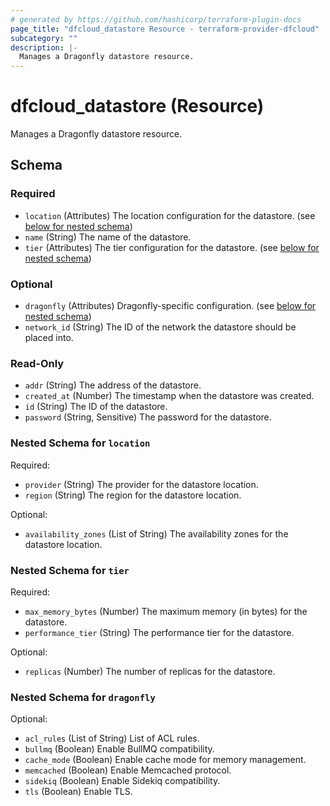 ```yaml
---
# generated by https://github.com/hashicorp/terraform-plugin-docs
page_title: "dfcloud_datastore Resource - terraform-provider-dfcloud"
subcategory: ""
description: |-
  Manages a Dragonfly datastore resource.
---
```


# dfcloud_datastore (Resource)

Manages a Dragonfly datastore resource.



<!-- schema generated by tfplugindocs -->
## Schema

### Required

- `location` (Attributes) The location configuration for the datastore. (see [below for nested schema](#nestedatt--location))
- `name` (String) The name of the datastore.
- `tier` (Attributes) The tier configuration for the datastore. (see [below for nested schema](#nestedatt--tier))

### Optional

- `dragonfly` (Attributes) Dragonfly-specific configuration. (see [below for nested schema](#nestedatt--dragonfly))
- `network_id` (String) The ID of the network the datastore should be placed into.

### Read-Only

- `addr` (String) The address of the datastore.
- `created_at` (Number) The timestamp when the datastore was created.
- `id` (String) The ID of the datastore.
- `password` (String, Sensitive) The password for the datastore.

<a id="nestedatt--location"></a>
### Nested Schema for `location`

Required:

- `provider` (String) The provider for the datastore location.
- `region` (String) The region for the datastore location.

Optional:

- `availability_zones` (List of String) The availability zones for the datastore location.


<a id="nestedatt--tier"></a>
### Nested Schema for `tier`

Required:

- `max_memory_bytes` (Number) The maximum memory (in bytes) for the datastore.
- `performance_tier` (String) The performance tier for the datastore.

Optional:

- `replicas` (Number) The number of replicas for the datastore.


<a id="nestedatt--dragonfly"></a>
### Nested Schema for `dragonfly`

Optional:

- `acl_rules` (List of String) List of ACL rules.
- `bullmq` (Boolean) Enable BullMQ compatibility.
- `cache_mode` (Boolean) Enable cache mode for memory management.
- `memcached` (Boolean) Enable Memcached protocol.
- `sidekiq` (Boolean) Enable Sidekiq compatibility.
- `tls` (Boolean) Enable TLS.
